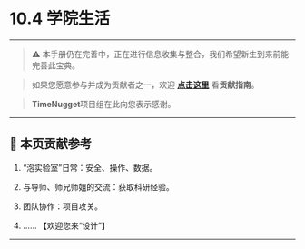 # 10.4 学院生活

---

> ⚠️ 本手册仍在完善中，正在进行信息收集与整合，我们希望新生到来前能完善此宝典。  

> 如果您愿意参与并成为贡献者之一，欢迎 **[点击这里](/CONTRIBUTING.md)** 看**贡献指南**。

> **TimeNugget**项目组在此向您表示感谢。

---

## 📌 本页贡献参考

1. “泡实验室”日常：安全、操作、数据。

2. 与导师、师兄师姐的交流：获取科研经验。

3. 团队协作：项目攻关。

4. ……  【欢迎您来“设计”】

---
